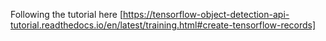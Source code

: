 

Following the tutorial here [https://tensorflow-object-detection-api-tutorial.readthedocs.io/en/latest/training.html#create-tensorflow-records]